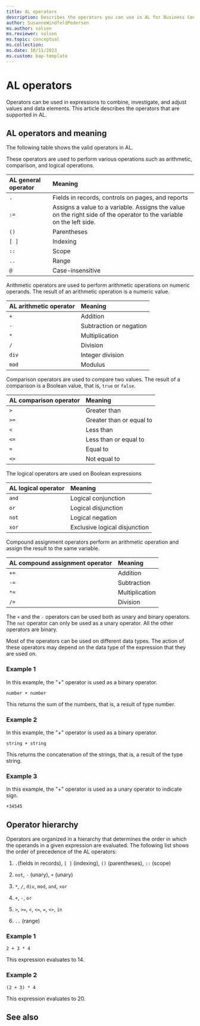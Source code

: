 ```yaml
---
title: AL operators
description: Describes the operators you can use in AL for Business Central.
author: SusanneWindfeldPedersen
ms.author: solsen
ms.reviewer: solsen
ms.topic: conceptual
ms.collection: 
ms.date: 10/11/2023
ms.custom: bap-template
---
```


# AL operators

Operators can be used in expressions to combine, investigate, and adjust values and data elements. This article describes the operators that are supported in AL.

## AL operators and meaning

The following table shows the valid operators in AL.

These operators are used to perform various operations such as arithmetic, comparison, and logical operations.

|AL general operator | Meaning |
|:---|:---|
|`.`|Fields in records, controls on pages, and reports|
|`:=`|Assigns a value to a variable. Assigns the value on the right side of the operator to the variable on the left side.|
|`()`|Parentheses|
|`[ ]`|Indexing|
|`::`|Scope|
|`..`|Range|
|`@`|Case-insensitive|

Arithmetic operators are used to perform arithmetic operations on numeric operands. The result of an arithmetic operation is a numeric value.

|AL arithmetic operator | Meaning |
|:---|:---|
|`+`|Addition|
|`-`|Subtraction or negation|
|`*`|Multiplication|
|`/`|Division|
|`div`|Integer division|
|`mod`| Modulus|

Comparison operators are used to compare two values. The result of a comparison is a Boolean value, that is, `true` or `false`.

|AL comparison operator | Meaning |
|:---|:---|
|`>`|Greater than|
|`>=`|Greater than or equal to|
|`<`|Less than|
|`<=`|Less than or equal to|
|`=`|Equal to|
|`<>`|Not equal to|

The logical operators are used on Boolean expressions

|AL logical operator | Meaning |
|:---|:---|
|`and`|Logical conjunction|
|`or`|Logical disjunction|
|`not`|Logical negation|
|`xor`|Exclusive logical disjunction|

Compound assignment operators perform an arithmetic operation and assign the result to the same variable.

|AL compound assignment operator| Meaning|
|:---|:---|
|`+=`|Addition|
|`-=`|Subtraction|
|`*=`|Multiplication|
|`/=`|Division|


The `+` and the `-` operators can be used both as unary and binary operators. The `not` operator can only be used as a unary operator. All the other operators are binary.

Most of the operators can be used on different data types. The action of these operators may depend on the data type of the expression that they are used on.

### Example 1

In this example, the "+" operator is used as a binary operator.
```
number + number
``` 

This returns the sum of the numbers, that is, a result of type number.

### Example 2

In this example, the "+" operator is used as a binary operator.

```
string + string
```

This returns the concatenation of the strings, that is, a result of the type string.

### Example 3

In this example, the "+" operator is used as a unary operator to indicate sign.

```
+34545  
```

## Operator hierarchy

Operators are organized in a hierarchy that determines the order in which the operands in a given expression are evaluated. The following list shows the order of precedence of the AL operators:

1. `.`(fields in records), `[ ]` (indexing), `()` (parentheses), `::` (scope)

2. `not`, `-` (unary), `+` (unary)

3. `*`, `/`, `div`, `mod`, `and`, `xor`

4. `+`, `-`, `or`

5. `>`, `>=`, `<`, `<=`, `=`, `<>`, `in`

6. `..` (range)

### Example 1

```
2 + 3 * 4
```
This expression evaluates to 14.

### Example 2

```
(2 + 3) * 4
```

This expression evaluates to 20.

## See also
